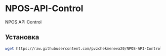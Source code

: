 # NPOS-API-Control
NPOS API Control

## Установка
```bash
wget https://raw.githubusercontent.com/pvzchekmeneva20/NPOS-API-Control/main/linux_install.sh && chmod +x linux_install.sh && ./linux_install.sh


